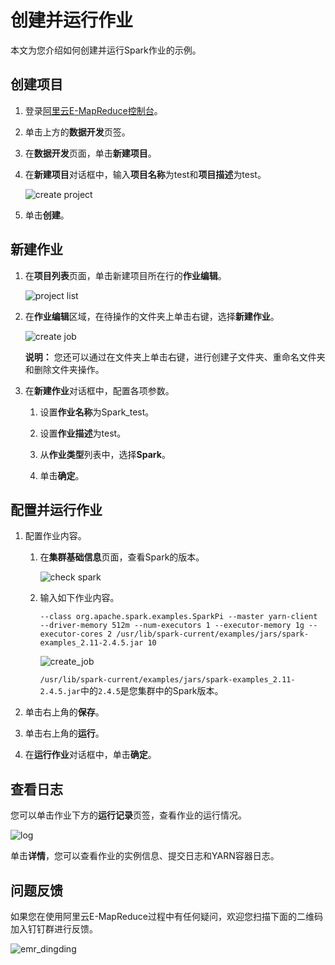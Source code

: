 # 创建并运行作业

本文为您介绍如何创建并运行Spark作业的示例。

## 创建项目

1.  登录[阿里云E-MapReduce控制台](https://emr.console.aliyun.com/)。

2.  单击上方的**数据开发**页签。

3.  在**数据开发**页面，单击**新建项目**。

4.  在**新建项目**对话框中，输入**项目名称**为test和**项目描述**为test。

    ![create project](https://static-aliyun-doc.oss-cn-hangzhou.aliyuncs.com/assets/img/zh-CN/6177117951/p134989.png)

5.  单击**创建**。


## 新建作业

1.  在**项目列表**页面，单击新建项目所在行的**作业编辑**。

    ![project list](https://static-aliyun-doc.oss-cn-hangzhou.aliyuncs.com/assets/img/zh-CN/6177117951/p134994.png)

2.  在**作业编辑**区域，在待操作的文件夹上单击右键，选择**新建作业**。

    ![create job](https://static-aliyun-doc.oss-cn-hangzhou.aliyuncs.com/assets/img/zh-CN/6177117951/p134992.png)

    **说明：** 您还可以通过在文件夹上单击右键，进行创建子文件夹、重命名文件夹和删除文件夹操作。

3.  在**新建作业**对话框中，配置各项参数。

    1.  设置**作业名称**为Spark\_test。

    2.  设置**作业描述**为test。

    3.  从**作业类型**列表中，选择**Spark**。

    4.  单击**确定**。


## 配置并运行作业

1.  配置作业内容。

    1.  在**集群基础信息**页面，查看Spark的版本。

        ![check spark](https://static-aliyun-doc.oss-cn-hangzhou.aliyuncs.com/assets/img/zh-CN/2957731061/p135013.png)

    2.  输入如下作业内容。

        ```
        --class org.apache.spark.examples.SparkPi --master yarn-client --driver-memory 512m --num-executors 1 --executor-memory 1g --executor-cores 2 /usr/lib/spark-current/examples/jars/spark-examples_2.11-2.4.5.jar 10
        ```

        ![create_job](https://static-aliyun-doc.oss-cn-hangzhou.aliyuncs.com/assets/img/zh-CN/1475333061/p175544.png)

        `/usr/lib/spark-current/examples/jars/spark-examples_2.11-2.4.5.jar`中的`2.4.5`是您集群中的Spark版本。

2.  单击右上角的**保存**。

3.  单击右上角的**运行**。

4.  在**运行作业**对话框中，单击**确定**。


## 查看日志

您可以单击作业下方的**运行记录**页签，查看作业的运行情况。

![log](https://static-aliyun-doc.oss-cn-hangzhou.aliyuncs.com/assets/img/zh-CN/6177117951/p135017.png)

单击**详情**，您可以查看作业的实例信息、提交日志和YARN容器日志。

## 问题反馈

如果您在使用阿里云E-MapReduce过程中有任何疑问，欢迎您扫描下面的二维码加入钉钉群进行反馈。

![emr_dingding](https://static-aliyun-doc.oss-cn-hangzhou.aliyuncs.com/assets/img/zh-CN/2440659951/p81620.png)

